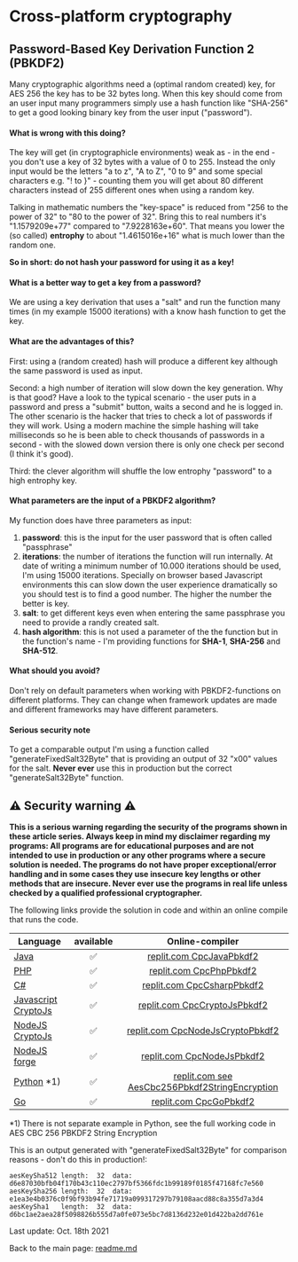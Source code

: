# Cross-platform cryptography

## Password-Based Key Derivation Function 2 (PBKDF2)

Many cryptographic algorithms need a (optimal random created) key, for AES 256 the key has to be 32 bytes long. When this key should come from an user input many programmers simply use a hash function like "SHA-256" to get a good looking binary key from the user input ("password").

#### What is wrong with this doing?

The key will get (in cryptographicle environments) weak as - in the end - you don't use a key of 32 bytes with a value of 0 to 255. Instead the only input would be the letters "a to z", "A to Z", "0 to 9" and some special characters e.g. "! to }" - counting them you will get about 80 different characters instead of 255 different ones when using a random key.

Talking in mathematic numbers the "key-space" is reduced from "256 to the power of 32" to "80 to the power of 32". Bring this to real numbers it's "1.1579209e+77" compared to "7.9228163e+60". That means you lower the (so called) **entrophy** to about "1.4615016e+16" what is much lower than the random one.

**So in short: do not hash your password for using it as a key!**

#### What is a better way to get a key from a password?

We are using a key derivation that uses a "salt" and run the function many times (in my example 15000 iterations) with a know hash function to get the key.

#### What are the advantages of this?

First: using a (random created) hash will produce a different key although the same password is used as input.

Second: a high number of iteration will slow down the key generation. Why is that good? Have a look to the typical scenario - the user puts in a password and press a "submit" button, waits a second and he is logged in. The other scenario is the hacker that tries to check a lot of passwords if they will work. Using a modern machine the simple hashing will take milliseconds so he is been able to check thousands of passwords in a second - with the slowed down version there is only one check per second (I think it's good).

Third: the clever algorithm will shuffle the low entrophy "password" to a high entrophy key.

#### What parameters are the input of a PBKDF2 algorithm?

My function does have three parameters as input:

1. **password**: this is the input for the user password that is often called "passphrase"
2. **iterations**: the number of iterations the function will run internally. At date of writing a minimum number of 10.000 iterations should be used, I'm using 15000 iterations. Specially on browser based Javascript environments this can slow down the user experience dramatically so you should test is to find a good number. The higher the number the better is key.
3. **salt**: to get different keys even when entering the same passphrase you need to provide a randly created salt.
4. **hash algorithm**: this is not used a parameter of the the function but in the function's name - I'm providing functions for **SHA-1**, **SHA-256** and **SHA-512**.

#### What should you avoid?

Don't rely on default parameters when working with PBKDF2-functions on different platforms. They can change when framework updates are made and different frameworks may have different parameters.

#### Serious security note

To get a comparable output I'm using a function called "generateFixedSalt32Byte" that is providing an output of 32 "x00" values for the salt. **Never ever** use this in production but the correct "generateSalt32Byte" function.


## :warning: Security warning :warning:

**This is a serious warning regarding the security of the programs shown in these article series.  Always keep in mind my disclaimer regarding my programs: All programs are for educational purposes and are not intended to use in production or any other programs where a  secure solution is needed. The programs do not have proper exceptional/error handling and in some cases they use insecure key lengths or other methods that are insecure. Never ever use the programs in real life unless checked by a qualified professional cryptographer.**

The following links provide the solution in code and within an online compile that runs the code.

| Language | available | Online-compiler
| ------ | :---: | :----: |
| [Java](../Pbkdf2/Pbkdf2.java) | :white_check_mark: | [replit.com CpcJavaPbkdf2](https://replit.com/@javacrypto/CpcJavaPbkdf2#Main.java/)
| [PHP](../Pbkdf2/Pbkdf2.php) | :white_check_mark: | [replit.com CpcPhpPbkdf2](https://replit.com/@javacrypto/CpcPhpPbkdf2#main.php/)
| [C#](../Pbkdf2/Pbkdf2.cs) | :white_check_mark: | [replit.com CpcCsharpPbkdf2](https://replit.com/@javacrypto/CpcCsharpPbkdf2#main.cs/)
| [Javascript CryptoJs](../Pbkdf2/Pbkdf2CryptoJs.js) | :white_check_mark: | [replit.com CpcCryptoJsPbkdf2](https://replit.com/@javacrypto/CpcCryptoJsPbkdf2#index.js/)
| [NodeJS CryptoJs](../Pbkdf2/Pbkdf2NodeJsCrypto.js) | :white_check_mark: | [replit.com CpcNodeJsCryptoPbkdf2](https://replit.com/@javacrypto/CpcNodeJsCryptoPbkdf2#index.js/)
| [NodeJS forge](../Pbkdf2/Pbkdf2NodeJs.js) | :white_check_mark: | [replit.com CpcNodeJsPbkdf2](https://replit.com/@javacrypto/CpcNodeJsPbkdf2#index.js/)
| [Python](../AesCbc256Pbkdf2StringEncryption/AesCbc256Pbkdf2StringEncryption_Full.py) *1) | :white_check_mark: | [replit.com see AesCbc256Pbkdf2StringEncryption](https://replit.com/@javacrypto/CpcPythonAesCbc256Pbkdf2StringEncryptionFull#main.py/)
| [Go](../Pbkdf2/Pbkdf2.go) | :white_check_mark: | [replit.com CpcGoPbkdf2](https://replit.com/@javacrypto/CpcGoPbkdf2#Main.go/)

*1) There is not separate example in Python, see the full working code in AES CBC 256 PBKDF2  String Encryption 

This is an output generated with "generateFixedSalt32Byte" for comparison reasons - don't do this in production!:

```plaintext
aesKeySha512 length:  32  data:  d6e87030bfb04f170b43c110ec2797bf5366fdc1b99189f0185f47168fc7e560
aesKeySha256 length:  32  data:  e1ea3e4b0376c0f9bf93b94fe71719a099317297b79108aacd88c8a355d7a3d4
aesKeySha1   length:  32  data:  d6bc1ae2aea28f5098826b555d7a0fe073e5bc7d8136d232e01d422ba2dd761e
```

Last update: Oct. 18th 2021

Back to the main page: [readme.md](../readme.md)